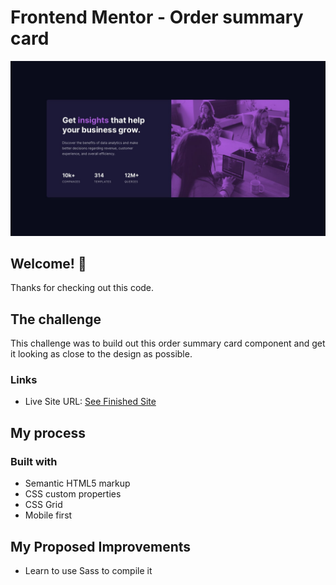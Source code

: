 # Frontend Mentor - Order summary card

![Design preview for the Order summary card coding challenge](./design/desktop-design.jpg)

## Welcome! 👋

Thanks for checking out this code.


## The challenge

This challenge was to build out this order summary card component and get it looking as close to the design as possible.

### Links

- Live Site URL: [See Finished Site](https://mos-zaid.github.io/stat-preview-card/)

## My process

### Built with

- Semantic HTML5 markup
- CSS custom properties
- CSS Grid
- Mobile first

## My Proposed Improvements
- Learn to use Sass to compile it 

